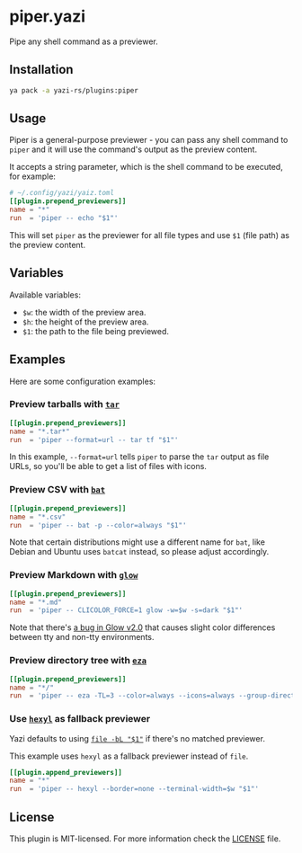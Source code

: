 # piper.yazi

Pipe any shell command as a previewer.

## Installation

```sh
ya pack -a yazi-rs/plugins:piper
```

## Usage

Piper is a general-purpose previewer - you can pass any shell command to `piper` and it will use the command's output as the preview content.

It accepts a string parameter, which is the shell command to be executed, for example:

```toml
# ~/.config/yazi/yaiz.toml
[[plugin.prepend_previewers]]
name = "*"
run  = 'piper -- echo "$1"'
```

This will set `piper` as the previewer for all file types and use `$1` (file path) as the preview content.

## Variables

Available variables:

- `$w`: the width of the preview area.
- `$h`: the height of the preview area.
- `$1`: the path to the file being previewed.

## Examples

Here are some configuration examples:

### Preview tarballs with [`tar`](https://man7.org/linux/man-pages/man1/tar.1.html)

```toml
[[plugin.prepend_previewers]]
name = "*.tar*"
run  = 'piper --format=url -- tar tf "$1"'
```

In this example, `--format=url` tells `piper` to parse the `tar` output as file URLs, so you'll be able to get a list of files with icons.

### Preview CSV with [`bat`](https://github.com/sharkdp/bat)

```toml
[[plugin.prepend_previewers]]
name = "*.csv"
run  = 'piper -- bat -p --color=always "$1"'
```

Note that certain distributions might use a different name for `bat`, like Debian and Ubuntu uses `batcat` instead, so please adjust accordingly.

### Preview Markdown with [`glow`](https://github.com/charmbracelet/glow)

```toml
[[plugin.prepend_previewers]]
name = "*.md"
run  = 'piper -- CLICOLOR_FORCE=1 glow -w=$w -s=dark "$1"'
```

Note that there's [a bug in Glow v2.0](https://github.com/charmbracelet/glow/issues/440#issuecomment-2307992634) that causes slight color differences between tty and non-tty environments.

### Preview directory tree with [`eza`](https://github.com/eza-community/eza)

```toml
[[plugin.prepend_previewers]]
name = "*/"
run  = 'piper -- eza -TL=3 --color=always --icons=always --group-directories-first --no-quotes "$1"'
```

### Use [`hexyl`](https://github.com/sharkdp/hexyl) as fallback previewer

Yazi defaults to using [`file -bL "$1"`](https://github.com/sxyazi/yazi/blob/main/yazi-plugin/preset/plugins/file.lua) if there's no matched previewer.

This example uses `hexyl` as a fallback previewer instead of `file`.

```toml
[[plugin.append_previewers]]
name = "*"
run  = 'piper -- hexyl --border=none --terminal-width=$w "$1"'
```

## License

This plugin is MIT-licensed. For more information check the [LICENSE](LICENSE) file.
